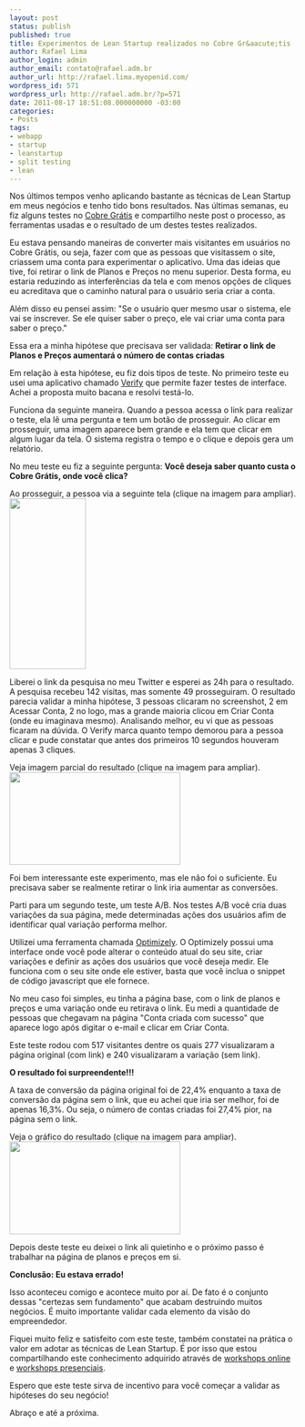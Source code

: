 ```yaml
---
layout: post
status: publish
published: true
title: Experimentos de Lean Startup realizados no Cobre Gr&aacute;tis
author: Rafael Lima
author_login: admin
author_email: contato@rafael.adm.br
author_url: http://rafael.lima.myopenid.com/
wordpress_id: 571
wordpress_url: http://rafael.adm.br/?p=571
date: 2011-08-17 18:51:08.000000000 -03:00
categories:
- Posts
tags:
- webapp
- startup
- leanstartup
- split testing
- lean
---
```

Nos &uacute;ltimos tempos venho aplicando bastante as t&eacute;cnicas de Lean Startup em meus neg&oacute;cios e tenho tido bons resultados. Nas &uacute;ltimas semanas, eu fiz alguns testes no <a href="http://cobregratis.com.br">Cobre Gr&aacute;tis</a> e compartilho neste post o processo, as ferramentas usadas e o resultado de um destes testes realizados.

Eu estava pensando maneiras de converter mais visitantes em usu&aacute;rios no Cobre Gr&aacute;tis, ou seja, fazer com que as pessoas que visitassem o site, criassem uma conta para experimentar o aplicativo. Uma das ideias que tive, foi retirar o link de Planos e Pre&ccedil;os no menu superior. Desta forma, eu estaria reduzindo as interfer&ecirc;ncias da tela e com menos op&ccedil;&otilde;es de cliques eu acreditava que o caminho natural para o usu&aacute;rio seria criar a conta.

Al&eacute;m disso eu pensei assim: "Se o usu&aacute;rio quer mesmo usar o sistema, ele vai se inscrever. Se ele quiser saber o pre&ccedil;o, ele vai criar uma conta para saber o pre&ccedil;o."

Essa era a minha hip&oacute;tese que precisava ser validada:
<strong>Retirar o link de Planos e Pre&ccedil;os aumentar&aacute; o n&uacute;mero de contas criadas</strong>

Em rela&ccedil;&atilde;o &agrave; esta hip&oacute;tese, eu fiz dois tipos de teste. No primeiro teste eu usei uma aplicativo chamado <a href="http://verifyapp.com">Verify</a> que permite fazer testes de interface. Achei a proposta muito bacana e resolvi test&aacute;-lo.

Funciona da seguinte maneira. Quando a pessoa acessa o link para realizar o teste, ela l&ecirc; uma pergunta e tem um bot&atilde;o de prosseguir. Ao clicar em prosseguir, uma imagem aparece bem grande e ela tem que clicar em algum lugar da tela. O sistema registra o tempo e o clique e depois gera um relat&oacute;rio.

No meu teste eu fiz a seguinte pergunta:
<strong>Voc&ecirc; deseja saber quanto custa o Cobre Gr&aacute;tis, onde voc&ecirc; clica?</strong>

Ao prosseguir, a pessoa via a seguinte tela (clique na imagem para ampliar).
<a href="http://rafael.adm.br/wp-content/uploads/2011/08/cobregratis-sem-link.jpg"><img src="http://rafael.adm.br/wp-content/uploads/2011/08/cobregratis-sem-link-134x300.jpg" alt="" title="cobregratis-sem-link" width="134" height="300" class="aligncenter size-medium wp-image-573" /></a>

Liberei o link da pesquisa no meu Twitter e esperei as 24h para o resultado.
A pesquisa recebeu 142 visitas, mas somente 49 prosseguiram.
O resultado parecia validar a minha hip&oacute;tese, 3 pessoas clicaram no screenshot, 2 em Acessar Conta, 2 no logo, mas a grande maioria clicou em Criar Conta (onde eu imaginava mesmo).
Analisando melhor, eu vi que as pessoas ficaram na d&uacute;vida. O Verify marca quanto tempo demorou para a pessoa clicar e pude constatar que antes dos primeiros 10 segundos houveram apenas 3 cliques.

Veja imagem parcial do resultado (clique na imagem para ampliar).
<a href="http://rafael.adm.br/wp-content/uploads/2011/08/cobregratis-resultado-verify-leanstartup.png"><img src="http://rafael.adm.br/wp-content/uploads/2011/08/cobregratis-resultado-verify-leanstartup-300x163.png" alt="" title="cobregratis-resultado-verify-leanstartup" width="300" height="163" class="aligncenter size-medium wp-image-589" /></a>

Foi bem interessante este experimento, mas ele n&atilde;o foi o suficiente. Eu precisava saber se realmente retirar o link iria aumentar as convers&otilde;es.

Parti para um segundo teste, um teste A/B. Nos testes A/B voc&ecirc; cria duas varia&ccedil;&otilde;es da sua p&aacute;gina, mede determinadas a&ccedil;&otilde;es dos usu&aacute;rios afim de identificar qual varia&ccedil;&atilde;o performa melhor.

Utilizei uma ferramenta chamada <a href="http://optimizely.com">Optimizely</a>. O Optimizely possui uma interface onde voc&ecirc; pode alterar o conte&uacute;do atual do seu site, criar varia&ccedil;&otilde;es e definir as a&ccedil;&otilde;es dos usu&aacute;rios que voc&ecirc; deseja medir. Ele funciona com o seu site onde ele estiver, basta que voc&ecirc; inclua o snippet de c&oacute;digo javascript que ele fornece.

No meu caso foi simples, eu tinha a p&aacute;gina base, com o link de planos e pre&ccedil;os e uma varia&ccedil;&atilde;o onde eu retirava o link. Eu medi a quantidade de pessoas que chegavam na p&aacute;gina "Conta criada com sucesso" que aparece logo ap&oacute;s digitar o e-mail e clicar em Criar Conta.

Este teste rodou com 517 visitantes dentre os quais 277 visualizaram a p&aacute;gina original (com link) e 240 visualizaram a varia&ccedil;&atilde;o (sem link).

<strong>O resultado foi surpreendente!!!</strong>

A taxa de convers&atilde;o da p&aacute;gina original foi de 22,4% enquanto a taxa de convers&atilde;o da p&aacute;gina sem o link, que eu achei que iria ser melhor, foi de apenas 16,3%. Ou seja, o n&uacute;mero de contas criadas foi 27,4% pior, na p&aacute;gina sem o link.

Veja o gr&aacute;fico do resultado (clique na imagem para ampliar).
<a href="http://rafael.adm.br/wp-content/uploads/2011/08/cobregratis-resultado-teste-ab-leanstartup.png"><img src="http://rafael.adm.br/wp-content/uploads/2011/08/cobregratis-resultado-teste-ab-leanstartup-300x163.png" alt="" title="cobregratis-resultado-teste-ab-leanstartup" width="300" height="163" class="aligncenter size-medium wp-image-580" /></a>

Depois deste teste eu deixei o link ali quietinho e o pr&oacute;ximo passo &eacute; trabalhar na p&aacute;gina de planos e pre&ccedil;os em si.

<strong>Conclus&atilde;o: Eu estava errado!</strong>

Isso aconteceu comigo e acontece muito por a&iacute;. De fato &eacute; o conjunto dessas "certezas sem fundamento" que acabam destruindo muitos neg&oacute;cios. &Eacute; muito importante validar cada elemento da vis&atilde;o do empreendedor.

Fiquei muito feliz e satisfeito com este teste, tamb&eacute;m constatei na pr&aacute;tica o valor em adotar as t&eacute;cnicas de Lean Startup. &Eacute; por isso que estou compartilhando este conhecimento adquirido atrav&eacute;s de <a href="http://workshop.bootstrappers.com.br/">workshops online</a> e <a href="http://bit.ly/leanstartup-bsb">workshops presenciais</a>.

Espero que este teste sirva de incentivo para voc&ecirc; come&ccedil;ar a validar as hip&oacute;teses do seu neg&oacute;cio!

Abra&ccedil;o e at&eacute; a pr&oacute;xima.

